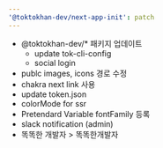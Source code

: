 ```yaml
---
'@toktokhan-dev/next-app-init': patch
---
```


- @toktokhan-dev/\* 패키지 업데이트
  - update tok-cli-config
  - social login
- publc images, icons 경로 수정
- chakra next link 사용
- update token.json
- colorMode for ssr
- Pretendard Variable fontFamily 등록
- slack notification (admin)
- 똑똑한 개발자 > 똑똑한개발자
